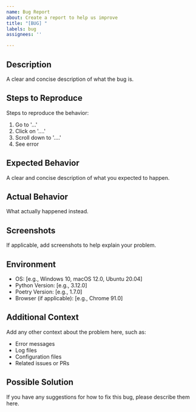 ```yaml
---
name: Bug Report
about: Create a report to help us improve
title: "[BUG] "
labels: bug
assignees: ''

---
```


## Description
A clear and concise description of what the bug is.

## Steps to Reproduce
Steps to reproduce the behavior:
1. Go to '...'
2. Click on '....'
3. Scroll down to '....'
4. See error

## Expected Behavior
A clear and concise description of what you expected to happen.

## Actual Behavior
What actually happened instead.

## Screenshots
If applicable, add screenshots to help explain your problem.

## Environment
- OS: [e.g., Windows 10, macOS 12.0, Ubuntu 20.04]
- Python Version: [e.g., 3.12.0]
- Poetry Version: [e.g., 1.7.0]
- Browser (if applicable): [e.g., Chrome 91.0]

## Additional Context
Add any other context about the problem here, such as:
- Error messages
- Log files
- Configuration files
- Related issues or PRs

## Possible Solution
If you have any suggestions for how to fix this bug, please describe them here.
